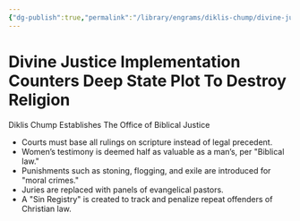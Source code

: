 ```yaml
---
{"dg-publish":true,"permalink":"/library/engrams/diklis-chump/divine-justice-implementation-counters-deep-state-plot-to-destroy-religion/","tags":["DC/Religion","DC/AS4"]}
---
```


# Divine Justice Implementation Counters Deep State Plot To Destroy Religion
Diklis Chump Establishes The Office of Biblical Justice
- Courts must base all rulings on scripture instead of legal precedent.  
- Women’s testimony is deemed half as valuable as a man’s, per "Biblical law."  
- Punishments such as stoning, flogging, and exile are introduced for "moral crimes."  
- Juries are replaced with panels of evangelical pastors.  
- A "Sin Registry" is created to track and penalize repeat offenders of Christian law.
